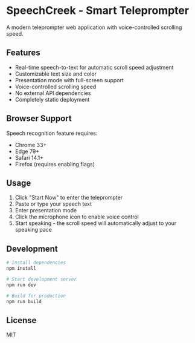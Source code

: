# SpeechCreek - Smart Teleprompter

A modern teleprompter web application with voice-controlled scrolling speed.

## Features

- Real-time speech-to-text for automatic scroll speed adjustment
- Customizable text size and color
- Presentation mode with full-screen support
- Voice-controlled scrolling speed
- No external API dependencies
- Completely static deployment

## Browser Support

Speech recognition feature requires:
- Chrome 33+
- Edge 79+
- Safari 14.1+
- Firefox (requires enabling flags)

## Usage

1. Click "Start Now" to enter the teleprompter
2. Paste or type your speech text
3. Enter presentation mode
4. Click the microphone icon to enable voice control
5. Start speaking - the scroll speed will automatically adjust to your speaking pace

## Development

```sh
# Install dependencies
npm install

# Start development server
npm run dev

# Build for production
npm run build
```

## License

MIT